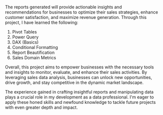 The reports generated will provide actionable insights and recommendations for businesses to optimize their sales strategies, enhance customer satisfaction, and maximize revenue generation. Through this project, I have learned the following:

1. Pivot Tables
2. Power Query
3. DAX (Basics)
4. Conditional Formatting
5. Report Beautification
6. Sales Domain Metrics

Overall, this project aims to empower businesses with the necessary tools and insights to monitor, evaluate, and enhance their sales activities. By leveraging sales data analysis, businesses can unlock new opportunities, drive growth, and stay competitive in the dynamic market landscape.

The experience gained in crafting insightful reports and manipulating data plays a crucial role in my development as a data professional. I'm eager to apply these honed skills and newfound knowledge to tackle future projects with even greater depth and impact.
